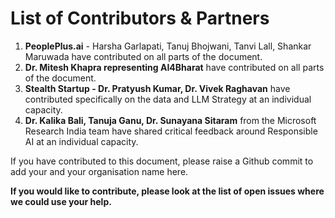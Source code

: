 # List of Contributors & Partners

1. **PeoplePlus.ai** - Harsha Garlapati, Tanuj Bhojwani, Tanvi Lall, Shankar Maruwada have contributed on all parts of the document.
2. **Dr. Mitesh Khapra representing AI4Bharat** have contributed on all parts of the document.
3. **Stealth Startup - Dr. Pratyush Kumar, Dr. Vivek Raghavan** have contributed specifically on the data and LLM Strategy at an individual capacity.
4. **Dr. Kalika Bali, Tanuja Ganu, Dr. Sunayana Sitaram** from the Microsoft Research India team have shared critical feedback around Responsible AI at an individual capacity.



If you have contributed to this document, please raise a Github commit to add your and your organisation name here.

**If you would like to contribute, please look at the list of open issues where we could use your help.**







